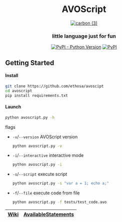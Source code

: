 <div align="center">

# AVOScript
[![carbon (3)](https://user-images.githubusercontent.com/49402667/184535093-ffdaa33d-b476-4096-8bb1-d2506f4064a3.svg)](https://github.com/Ethosa/avoscript/wiki/Available-Statements)
### little language just for fun
[![PyPI - Python Version](https://img.shields.io/pypi/pyversions/avoscript?style=flat-square)](https://pypi.project/avoscript)
[![PyPI](https://img.shields.io/pypi/v/avoscript?style=flat-square)](https://pypi.org/project/avoscript)

</div>

## Getting Started
#### Install
```bash
git clone https://github.com/ethosa/avoscipt
cd avoscript
pip install requirements.txt
```
#### Launch
```bash
python avoscript.py -h
```
flags
- `-v`/`--version` AVOScript version
  ```bash
  python avoscript.py -v
  ```
- `-i`/`--interactive` interactive mode
  ```bash
  python avoscript.py -i
  ```
- `-s`/`--script` execute script
  ```bash
  python avoscript.py -s "var a = 1; echo a;"
  ```
- `-f`/`--file` execute code from file
  ```bash
  python avoscript.py -f tests/test_code.avo
  ```

<div align="center">

| [Wiki][] | [AvailableStatements][] |
|----------|-------------------------|

</div>

[Wiki]:https://github.com/Ethosa/avoscript/wiki
[AvailableStatements]:https://github.com/Ethosa/avoscript/wiki/Available-Statements
